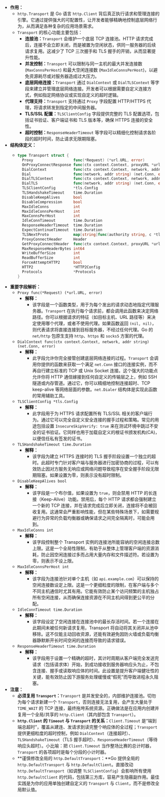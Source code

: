 - **作用：**
	- `http.Transport` 是 Go 语言 `http.Client` 背后真正执行请求和管理连接的引擎。它通过提供强大的可配置性，让开发者能够精确地控制底层网络行为，从而满足各种复杂的应用场景需求。
	- `Transport` 的核心功能主要包括：
		- **连接池：**`Transport` 会维护一个底层 TCP 连接池。HTTP 请求完成后，连接不会立即关闭，而是被置为空闲状态，供同一服务器的后续请求复用。这减少了 TCP 三次握手和 TLS 握手的开销，从而显著提升性能。
		- **并发控制：**`Transport` 可以限制与同一主机的最大并发连接数 (`MaxConnsPerHost`) 和最大空闲连接数 (`MaxIdleConnsPerHost`)，以避免资源耗尽或对服务器造成过大压力。
		- **底层网络连接：**`Transport` 通过 `DialContext` 或 `DialTLSContext` 等字段来建立并管理底层网络连接。开发者可以根据需要自定义连接方式，例如指定网络协议或实现自定义的超时逻辑。
		- **代理支持：**`Transport` 支持通过 `Proxy` 字段配置 HTTP/HTTPS 代理，将请求转发到指定的中间服务器。
		- **TLS/SSL 配置：**`TLSClientConfig` 字段提供完整的 TLS 配置选项，包括证书验证、客户端证书和 TLS 版本等，确保 HTTPS 连接的安全性。
		- **超时控制：**`ResponseHeaderTimeout` 等字段可以精细化控制请求各阶段的超时时间，防止请求无限期阻塞。
- **结构体定义：**
	- ```go
	  type Transport struct {
	  	Proxy                  func(*Request) (*url.URL, error)
	  	OnProxyConnectResponse func(ctx context.Context, proxyURL *url.URL, connectReq *Request, connectRes *Response) error
	  	DialContext            func(ctx context.Context, network, addr string) (net.Conn, error)
	  	Dial                   func(network, addr string) (net.Conn, error) // Deprecated
	  	DialTLSContext         func(ctx context.Context, network, addr string) (net.Conn, error)
	  	DialTLS                func(network, addr string) (net.Conn, error) // Deprecated
	  	TLSClientConfig        *tls.Config
	  	TLSHandshakeTimeout    time.Duration
	  	DisableKeepAlives      bool
	  	DisableCompression     bool
	  	MaxIdleConns           int
	  	MaxIdleConnsPerHost    int
	  	MaxConnsPerHost        int
	  	IdleConnTimeout        time.Duration
	  	ResponseHeaderTimeout  time.Duration
	  	ExpectContinueTimeout  time.Duration
	  	TLSNextProto           map[string]func(authority string, c *tls.Conn) RoundTripper
	  	ProxyConnectHeader     Header
	  	GetProxyConnectHeader  func(ctx context.Context, proxyURL *url.URL, target string) (Header, error)
	  	MaxResponseHeaderBytes int64
	  	WriteBufferSize        int
	  	ReadBufferSize         int
	  	ForceAttemptHTTP2      bool
	  	HTTP2                  *HTTP2Config
	  	Protocols              *Protocols
	  }
	  ```
- **重要字段解析：**
	- `Proxy func(*Request) (*url.URL, error)`
		- **解释：**
			- 该字段是一个函数类型，用于为每个发出的请求动态地指定代理服务器。`Transport` 在执行每个请求前，都会调用此函数来决定网络路径。你可以根据请求的特征（如目标主机、URL 路径等）来决定使用哪个代理，或者不使用代理。如果函数返回 `(nil, nil)`，则代表请求将直接连接到目标服务器，不经过任何代理。Go 的 `net/http` 包原生支持 `http`、`https` 和 `socks5` 方案的代理。
	- `DialContext func(ctx context.Context, network, addr string) (net.Conn, error)`
		- **解释：**
			- 此字段允许你完全接管创建底层网络连接的过程。`Transport` 会调用你提供的函数来获取一个满足 `net.Conn` 接口的连接实例，而不再自行建立标准的 TCP 或 Unix Socket 连接。这个强大的功能点允许你将 HTTP 通信嫁接到任何自定义的传输层之上，例如 SSH 隧道或内存管道。通过它，你可以精细地控制连接超时、TCP keep-alive 等网络层面的参数。`net.Dialer` 结构体是实现此函数的常用辅助工具。
	- `TLSClientConfig *tls.Config`
		- **解释：**
			- 此字段用于为 HTTPS 请求配置所有 TLS/SSL 相关的客户端行为。通过它可以完全自定义安全连接的握手过程和策略。常见的用途包括设置 `InsecureSkipVerify: true` 来在测试环境中跳过不安全的证书验证。它同样也用于加载自定义的根证书颁发机构(CA)，以便信任私有签发的证书。
	- `TLSHandshakeTimeout time.Duration`
		- **解释：**
			- 该字段为建立 HTTPS 连接时的 TLS 握手阶段设置一个独立的超时。此超时专门针对客户端与服务器进行加密协商的过程，可以有效防止因对方服务无响应或网络问题导致程序在安全握手阶段无限期阻塞。如果设置为零，则表示没有超时限制。
	- `DisableKeepAlives bool`
		- **解释：**
			- 该字段是一个布尔值，如果设置为 `true`，则会禁用 HTTP 的长连接（Keep-Alive）功能。禁用后，每个 HTTP 请求都会强制建立一个新的 TCP 连接，并在请求完成后立即关闭，连接将不会被回收复用。这通常会严重影响性能，但在某些特殊场景下，如需要规避行为异常的负载均衡器或确保请求之间完全隔离时，可能会用到。
	- `MaxIdleConns int`
		- **解释：**
			- 该字段控制整个 Transport 实例的连接池所能容纳的空闲连接总数上限。这是一个全局性限制，有助于从整体上管理客户端的资源消耗，防止因空闲连接过多而占用大量内存和文件描述符。若设置为零，则表示不设上限。
	- `MaxIdleConnsPerHost int`
		- **解释：**
			- 该字段为连接池针对单个主机（如 `api.example.com`）可以保持的空闲连接数设定上限。这是一个更细粒度的限制，在客户端与多个不同主机通信时尤其有用。它能有效防止某个访问频繁的主机独占所有空闲连接，从而确保连接资源在不同主机间得到更公平的分配。
	- `IdleConnTimeout time.Duration`
		- **解释：**
			- 该字段设定了空闲连接在连接池中的最长存活时间。若一个连接在此期间未被任何新请求复用，Transport 将自动将其关闭并从池中移除。这不仅能主动回收资源，还能有效避免因防火墙或负载均衡器静默断开长时间空闲的连接而导致的请求错误。
	- `ResponseHeaderTimeout time.Duration`
		- **解释：**
			- 该字段用于设置一个精确的超时，其计时周期从客户端完全发送完请求（包括请求体）开始，到成功接收到服务器响应头为止，不包含连接、握手或读取响应体的时间。此设置是提升客户端健壮性的关键，能有效防止因下游服务处理缓慢或“假死”而导致进程永久阻塞。
- **注意：**
	- **必须复用 `Transport`：**`Transport` 是并发安全的，内部维护连接池。切勿为每个请求新建一个 `Transport`，否则连接无法复用，会产生大量处于 `TIME_WAIT` 的 TCP 连接，最终拖垮系统资源。正确做法是在应用内创建并复用一个全局/共享的 `http.Client`（其内部包含 `Transport`）。
	- **`http.Client` 的 `Timeout` 与 `Transport` 的关系：**`Client.Timeout` 是“端到端总超时”，覆盖从建连、发请求到读完整个响应体的全过程；`Transport` 提供更细粒度的超时控制，例如 `DialContext`（连接超时）、`TLSHandshakeTimeout`（TLS 握手超时）、`ResponseHeaderTimeout`（等待响应头超时）。小比喻：把 `Client.Timeout` 当作整场比赛的总计时器，`Transport` 的各项超时是每个分段的小计时器。
	- **谨慎修改全局的 `http.DefaultTransport`：**Go 提供全局的 `http.DefaultTransport` 与 `http.DefaultClient`。直接改动 `http.DefaultTransport`（如调整 `TLSClientConfig`）会影响所有使用 `http.DefaultClient` 的代码，包括第三方库，容易产生隐蔽副作用。最佳实践是为你的应用单独创建自定义的 `Transport` 与 `Client`，而不是修改全局默认值。